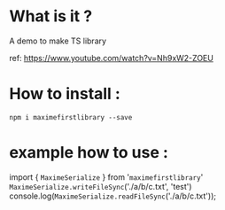# What is it ?

A demo to make TS library

ref: https://www.youtube.com/watch?v=Nh9xW2-ZOEU

# How to install :
`npm i maximefirstlibrary --save`

# example how to use :

import { `MaximeSerialize` } from '`maximefirstlibrary`'
`MaximeSerialize.writeFileSync`('./a/b/c.txt', 'test')
console.log(`MaximeSerialize.readFileSync`('./a/b/c.txt'));

